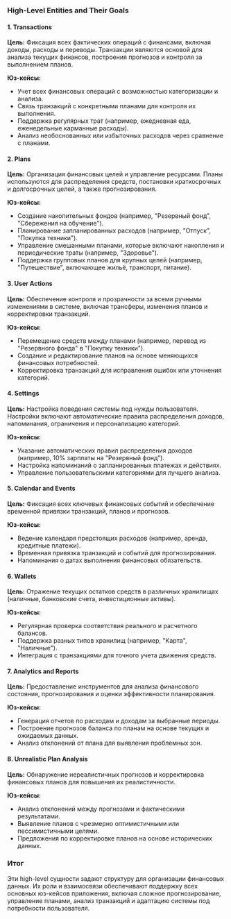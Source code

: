 ### High-Level Entities and Their Goals

#### 1. **Transactions**
**Цель:**
Фиксация всех фактических операций с финансами, включая доходы, расходы и переводы. Транзакции являются основой для анализа текущих финансов, построения прогнозов и контроля за выполнением планов.

**Юз-кейсы:**
- Учет всех финансовых операций с возможностью категоризации и анализа.
- Связь транзакций с конкретными планами для контроля их выполнения.
- Поддержка регулярных трат (например, ежедневная еда, еженедельные карманные расходы).
- Анализ необоснованных или избыточных расходов через сравнение с планами.

#### 2. **Plans**
**Цель:**
Организация финансовых целей и управление ресурсами. Планы используются для распределения средств, постановки краткосрочных и долгосрочных целей, а также прогнозирования.

**Юз-кейсы:**
- Создание накопительных фондов (например, "Резервный фонд", "Сбережения на обучение").
- Планирование запланированных расходов (например, "Отпуск", "Покупка техники").
- Управление смешанными планами, которые включают накопления и периодические траты (например, "Здоровье").
- Поддержка групповых планов для крупных целей (например, "Путешествие", включающее жильё, транспорт, питание).

#### 3. **User Actions**
**Цель:**
Обеспечение контроля и прозрачности за всеми ручными изменениями в системе, включая трансферы, изменения планов и корректировки транзакций.

**Юз-кейсы:**
- Перемещение средств между планами (например, перевод из "Резервного фонда" в "Покупку техники").
- Создание и редактирование планов на основе меняющихся финансовых потребностей.
- Корректировка транзакций для исправления ошибок или уточнения категорий.

#### 4. **Settings**
**Цель:**
Настройка поведения системы под нужды пользователя. Настройки включают автоматические правила распределения доходов, напоминания, ограничения и персонализацию категорий.

**Юз-кейсы:**
- Указание автоматических правил распределения доходов (например, 10% зарплаты на "Резервный фонд").
- Настройка напоминаний о запланированных платежах и действиях.
- Управление пользовательскими категориями для лучшего анализа.

#### 5. **Calendar and Events**
**Цель:**
Фиксация всех ключевых финансовых событий и обеспечение временной привязки транзакций, планов и прогнозов.

**Юз-кейсы:**
- Ведение календаря предстоящих расходов (например, аренда, кредитные платежи).
- Временная привязка транзакций и событий для прогнозирования.
- Напоминания о датах выполнения финансовых обязательств.

#### 6. **Wallets**
**Цель:**
Отражение текущих остатков средств в различных хранилищах (наличные, банковские счета, инвестиционные активы).

**Юз-кейсы:**
- Регулярная проверка соответствия реального и расчетного балансов.
- Поддержка разных типов хранилищ (например, "Карта", "Наличные").
- Интеграция с транзакциями для точного учета движения средств.

#### 7. **Analytics and Reports**
**Цель:**
Предоставление инструментов для анализа финансового состояния, прогнозирования и оценки эффективности планирования.

**Юз-кейсы:**
- Генерация отчетов по расходам и доходам за выбранные периоды.
- Построение прогнозов баланса по планам на основе текущих и ожидаемых данных.
- Анализ отклонений от плана для выявления проблемных зон.

#### 8. **Unrealistic Plan Analysis**
**Цель:**
Обнаружение нереалистичных прогнозов и корректировка финансовых планов для повышения их реалистичности.

**Юз-кейсы:**
- Анализ отклонений между прогнозами и фактическими результатами.
- Выявление планов с чрезмерно оптимистичными или пессимистичными целями.
- Предложения по корректировке планов на основе исторических данных.

### Итог
Эти high-level сущности задают структуру для организации финансовых данных. Их роли и взаимосвязи обеспечивают поддержку всех основных юз-кейсов приложения, включая сложное прогнозирование, управление планами, анализ транзакций и адаптацию системы под потребности пользователя.

